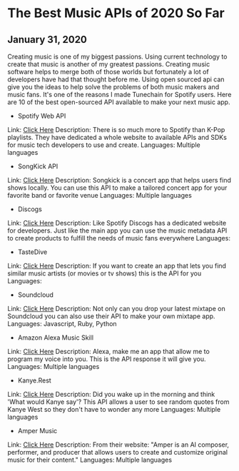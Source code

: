 # The Best Music APIs of 2020 So Far

## January 31, 2020

Creating music is one of my biggest passions. Using current technology to create that music is another of my greatest passions. Creating music software helps to merge both of those worlds but fortunately a lot of developers have had that thought before me. Using open sourced api can give you the ideas to help solve the problems of both music makers and music fans. It's one of the reasons I made Tunechain for Spotify users. Here are 10 of the best open-sourced API available to make your next music app.

- Spotify Web API

Link: [Click Here](https://developers.spotify.com)
Description: There is so much more to Spotify than K-Pop playlists.  They have dedicated a whole website to available APIs and SDKs for music tech developers to use and create.
Languages: Multiple languages

- SongKick API

Link: [Click Here](https://rapidapi.com/community/api/songkick/)
Description: Songkick is a concert app that helps users find shows locally.  You can use this API to make a tailored concert app for your favorite band or favorite venue
Languages: Multiple languages

- Discogs

Link: [Click Here](https://www.discogs.com/developers/)
Description: Like Spotify Discogs has a dedicated website for developers.  Just like the main app you can use the music metadata API to create products to fulfill the needs of music fans everywhere
Languages:

- TasteDive

Link: [Click Here](https://tastedive.com/read/api?ref=public-apis)
Description: If you want to create an app that lets you find similar music artists (or movies or tv shows) this is the API for you
Languages:

- Soundcloud

Link: [Click Here](https://developers.soundcloud.com/)
Description: Not only can you drop your latest mixtape on Soundcloud you can also use their API to make your own mixtape app.
Languages: Javascript, Ruby, Python

- Amazon Alexa Music Skill

Link: [Click Here](https://www.programmableweb.com/api/amazon-alexa-music-skill)
Description: Alexa, make me an app that allow me to program my voice into you.  This is the API response it will give you.
Languages: Multiple languages

- Kanye.Rest

Link: [Click Here](https://kanye.rest/)
Description: Did you wake up in the morning and think 'What would Kanye say'? This API allows a user to see random quotes from Kanye West so they don't have to wonder any more
Languages: Multiple languages

- Amper Music

Link: [Click Here](https://docs.ampermusic.com/developer-tools/)
Description: From their website: "Amper is an AI composer, performer, and producer that allows users to create and customize original music for their content."
Languages: Multiple languages


